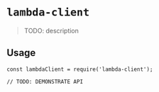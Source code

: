 # `lambda-client`

> TODO: description

## Usage

```
const lambdaClient = require('lambda-client');

// TODO: DEMONSTRATE API
```
